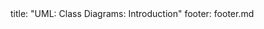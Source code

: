 <frontmatter>
title: "UML: Class Diagrams: Introduction"
footer: footer.md
</frontmatter>

<include src="container-inPage-asFlat.md" boilerplate />